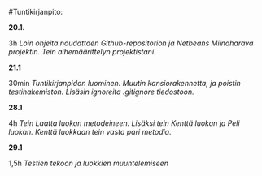 #Tuntikirjanpito:

**20.1.**  

3h *Loin ohjeita noudattaen Github-repositorion ja Netbeans Miinaharava projektin. Tein aihemäärittelyn projektistani.*

**21.1**  

30min *Tuntikirjanpidon luominen. Muutin kansiorakennetta, ja poistin testihakemiston. Lisäsin ignoreita .gitignore tiedostoon.*

**28.1**  

4h *Tein Laatta luokan metodeineen. Lisäksi tein Kenttä luokan ja Peli luokan. Kenttä luokkaan tein vasta pari metodia.*

**29.1**  

1,5h *Testien tekoon ja luokkien muuntelemiseen*


